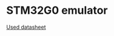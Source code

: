 # STM32G0 emulator
[Used datasheet](https://www.compel.ru/item-pdf/3969f4476095a40b736cb1f78b8e9c88/pn/st~stm32g070cbt6.pdf)

